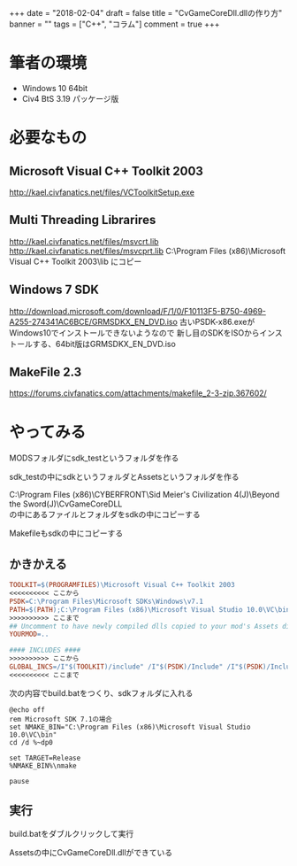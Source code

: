 +++
date = "2018-02-04"
draft = false
title = "CvGameCoreDll.dllの作り方"
banner = ""
tags = ["C++", "コラム"]
comment = true
+++

# 筆者の環境
- Windows 10 64bit
- Civ4 BtS 3.19 パッケージ版

# 必要なもの

## Microsoft Visual C++ Toolkit 2003
http://kael.civfanatics.net/files/VCToolkitSetup.exe

## Multi Threading Librarires
http://kael.civfanatics.net/files/msvcrt.lib
http://kael.civfanatics.net/files/msvcprt.lib
C:\Program Files (x86)\Microsoft Visual C++ Toolkit 2003\lib にコピー

## Windows 7 SDK
http://download.microsoft.com/download/F/1/0/F10113F5-B750-4969-A255-274341AC6BCE/GRMSDKX_EN_DVD.iso
古いPSDK-x86.exeがWindows10でインストールできないようなので
新し目のSDKをISOからインストールする、64bit版はGRMSDKX_EN_DVD.iso

## MakeFile 2.3
https://forums.civfanatics.com/attachments/makefile_2-3-zip.367602/

# やってみる

MODSフォルダにsdk_testというフォルダを作る

sdk_testの中にsdkというフォルダとAssetsというフォルダを作る

C:\Program Files (x86)\CYBERFRONT\Sid Meier's Civilization 4(J)\Beyond the Sword(J)\CvGameCoreDLL\
の中にあるファイルとフォルダをsdkの中にコピーする

Makefileもsdkの中にコピーする

## かきかえる

``` makefile
TOOLKIT=$(PROGRAMFILES)\Microsoft Visual C++ Toolkit 2003
<<<<<<<<<< ここから
PSDK=C:\Program Files\Microsoft SDKs\Windows\v7.1
PATH=$(PATH);C:\Program Files (x86)\Microsoft Visual Studio 10.0\VC\bin
>>>>>>>>>> ここまで
## Uncomment to have newly compiled dlls copied to your mod's Assets directory
YOURMOD=..
```

``` makefile
#### INCLUDES ####
>>>>>>>>>> ここから
GLOBAL_INCS=/I"$(TOOLKIT)/include" /I"$(PSDK)/Include" /I"$(PSDK)/Include/mfc" /I"C:\Program Files (x86)\Microsoft Visual Studio 10.0\VC\include"
<<<<<<<<<< ここまで
```

次の内容でbuild.batをつくり、sdkフォルダに入れる
```
@echo off
rem Microsoft SDK 7.1の場合
set NMAKE_BIN="C:\Program Files (x86)\Microsoft Visual Studio 10.0\VC\bin"
cd /d %~dp0

set TARGET=Release
%NMAKE_BIN%\nmake

pause
```

## 実行

build.batをダブルクリックして実行

Assetsの中にCvGameCoreDll.dllができている




